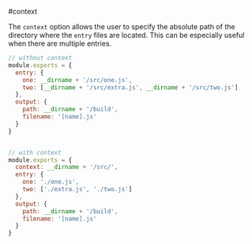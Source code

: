 #context

The `context` option allows the user to specify the absolute path of the directory where the `entry` files are located. This can be especially useful when there are multiple entries.

```javascript
// without context
module.exports = {
  entry: {
    one: __dirname + '/src/one.js',
    two: [__dirname + '/src/extra.js', __dirname + '/src/two.js']
  },
  output: {
    path: __dirname + '/build',
    filename: '[name].js'
  }
}


// with context
module.exports = {
  context: __dirname + '/src/',
  entry: {
    one: './one.js',
    two: ['./extra.js', './two.js']
  },
  output: {
    path: __dirname + '/build',
    filename: '[name].js'
  }
}

```